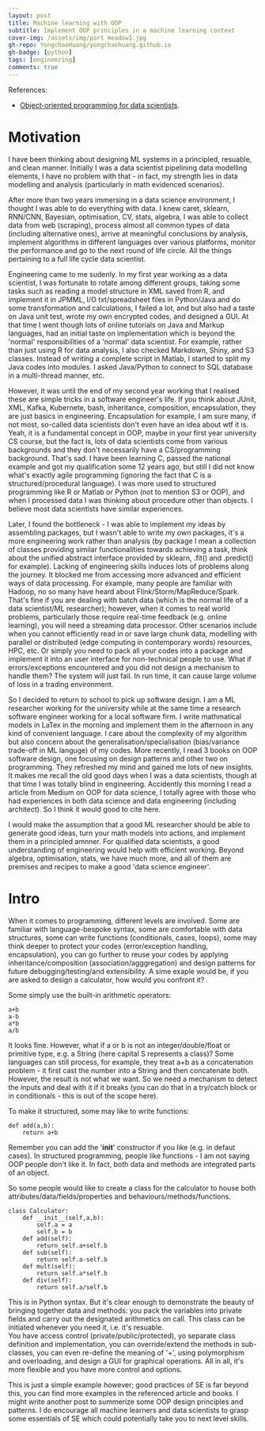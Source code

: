 ```yaml
---
layout: post
title: Machine learning with OOP
subtitle: Implement OOP principles in a machine learning context
cover-img: /assets/img/port meadow1.jpg
gh-repo: YongchaoHuang/yongchaohuang.github.io
gh-badge: [python]
tags: [engineering]
comments: true
---
```


References: <br />
  * [Object-oriented programming for data scientists](https://towardsdatascience.com/object-oriented-programming-for-data-scientists-build-your-ml-estimator-7da416751f64).


# Motivation
I have been thinking about designing ML systems in a principled, resuable, and clean manner. Initially I was a data scientist pipelining data modelling elements, 
I have no problem with that - in fact, my strength lies in data modelling and analysis (particularly in math evidenced scenarios). <br />


After more than two years immersing in a data science environment, I thought I was able to do everything with data. I knew caret, sklearn, RNN/CNN, Bayesian, optimisation, CV, stats, algebra, I was able to collect data from web (scraping), process almost all common types of data (including alternative ones),
arrive at meaningful conclusions by analysis, implement algorithms in different languages over various platforms, monitor the performance and go to the next round of life circle. All the things pertaining to a full life cycle data scientist. <br />


Engineering came to me sudenly. In my first year working as a data scientist, I was fortunate to rotate among different groups, taking some tasks such as reading a model structure in XML saved from R, and implement it in JPMML, 
I/O txt/spreadsheet files in Python/Java and do some transformation and calculations, I failed a lot, and but also had a taste on Java unit test, wrote my own encrypted codes, and designed a GUI. At that time I went though lots of online tutorials on 
Java and Markup languages, had an initial taste on implementation which is beyond the 'normal' responsibilities of a 'normal' data scientist. For example, rather than just using R for data analysis, I also checked
Markdown, Shiny, and S3 classes. Instead of writing a complete script in Matlab, I started to split my Java codes into modules. I asked Java/Python to connect to SQL database in a multi-thread manner, etc. <br />


However, it was until the end of my second year working that I realised these are simple tricks in a software engineer's life. If you think about JUnit, XML, Kafka, Kubernete, bash, inheritance, composition, encapsulation, they are just basics in engineering. 
Encapsulation for example, I am sure many, if not most, so-called data scientists don't even have an idea about wtf it is. Yeah, it is a fundamental concept in OOP, maybe in your first year university CS course,
but the fact is, lots of data scientists come from various backgrounds and they don't necessarily have a CS/programming background. That's sad. I have been learning C, passed the national example and got my qualification some 12 years ago,
but still I did not know what's exactly agile programming (ignoring the fact that C is a structured/procedural language). I was more used to structured programming like R or Matlab or Python (not to mention S3 or OOP), and when I processed data I was thinking about procedure other than objects.
I believe most data scientists have similar experiences. <br />


Later, I found the bottleneck - I was able to implement my ideas by assembling packages, but I wasn't able to write my own packages, it's a more engineering work rather than analysis (by package I mean a collection of classes providing similar functionalities towards achieving a task, think about the unified abstract interface provided by sklearn, .fit() and .predict() for example).
Lacking of engineering skills induces lots of problems along the journey. It blocked me from accessing more advanced and efficient ways of data processing. For example, many people are familiar with Hadoop, no so many have 
heard about Flink/Storm/MapReduce/Spark. That's fine if you are dealing with batch data (which is the normal life of a data scientist/ML researcher); however, when it comes to real world problems, particularly those require
real-time feedback (e.g. online learning), you will need a streaming data processor. Other scenarios include when you cannot efficiently read in or save large chunk data, modelling with parallel or distributed (edge computing in contemporary words) resources, HPC, etc.
Or simply you need to pack all your codes into a package and implement it into an user interface for non-technical people to use. What if errors/exceptions encountered and you did not design a mechanism to handle them? The system will just fail. In run time, it can cause large volume of loss in a trading environment. <br /> 


So I decided to return to school to pick up software design. I am a ML researcher working for the university while at the same time a research software engineer working for a local software firm. I write mathmatical models in LaTex in the morning and implement them in the afternoon in any kind of convenient language.
I care about the complexity of my algorithm but also concern about the generalisation/specialisation (bias/variance trade-off in ML languge) of my codes. More recently, I read 3 books on OOP software design, one focusing on design patterns and other two on programming. They refreshed my mind and gained me lots of new insights.
It makes me recall the old good days when I was a data scientists, though at that time I was totally blind in engineering. Accidently this morning I read a article from Medium on OOP for data science, I totally agree with those who had experiences in both data science and data engineering (including architect). So I think it would good to cite here. <br />


I would make the assumption that a good ML researcher should be able to generate good ideas, turn your math models into actions, and implement them in a principled amnner. For qualified data scientists, a good understanding of engineering would help with efficient working. Beyond algebra, optimisation, stats, we have much more, and all of them are premises and recipes 
to make a good 'data science engineer'. <br /> 


# Intro
When it comes to programming, different levels are involved. Some are familiar with language-bespoke syntax, some are comfortable with data structures, some can write functions (conditionals, cases, loops),
some may think deeper to protect your codes (error/exception handling, encapsulation), you can go further to reuse your codes by applying inheritance/composition (association/agggregation) and design patterns for future debugging/testing/and extensibility.
A sime exaple would be, if you are asked to design a calculator, how would you confront it? <br />


Some simply use the built-in arithmetic operators:<br />
```
a+b
a-b
a*b
a/b
```

It looks fine. However, what if a or b is not an integer/double/float or primitive type, e.g. a String (here capital S represents a class)? Some languages can still process, for example, 
they treat a+b as a concatenation problem - it first cast the number into a String and then concatenate both. However, the result is not what we want. So we need a mechanism to detect the inputs and deal with it if it breaks (you can do that in a try/catch block or in conditionals - this is out of the scope here).

To make it structured, some may like to write functions: <br />
```
def add(a,b):
    return a+b
```
Remember you can add the '__init__' constructor if you like (e.g. in defaut cases). In structured programming, people like functions - I am not saying OOP people don't like it. In fact, both data and methods are integrated parts of an object. <br />


So some people would like to create a class for the calculator to house both attributes/data/fields/properties and behaviours/methods/functions.
```
class Calculator:
    def __init__(self,a,b):
        self.a = a
        self.b = b
    def add(self):
        return self.a+self.b
    def sub(self):
        return self.a-self.b
    def mult(self):
        return self.a*self.b
    def div(self):
        return self.a/self.b
```
This is in Python syntax. But it's clear enough to demonstrate the beauty of bringing together data and methods: you pack the variables into private fields and carry out the designated arithmetics on call. This class can be initiated whenever you need it, i.e. it's resuable. <br />
You have access control (private/public/protected), yo separate class definition and implementation, you can override/extend the methods in sub-classes, you can even re-define the meaning of '+', using polymorphism and overloading, and design a GUI for graphical operations. All in all, it's more flexible and you have more control and options. <br />


This is just a simple example however; good practices of SE is far beyond this, you can find more examples in the referenced article and books. I might write another post to summerize some OOP design principles and patterns. I do encourage all machine learners and data scientists to grasp some essentials of SE which could potentially take you to next level skills.

